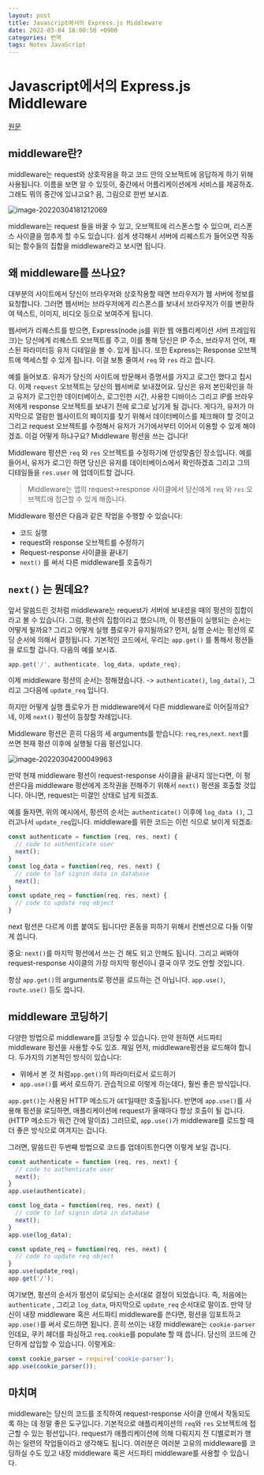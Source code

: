 ```yaml
---
layout: post
title: Javascript에서의 Express.js Middleware
date: 2022-03-04 18:00:50 +0900
categories: 번역
tags: Notes JavaScript   
---
```


# Javascript에서의 Express.js Middleware

[원문](https://afteracademy.com/blog/expressjs-middleware-in-javascript)



## middleware란?

middleware는 request와 상호작용을 하고 코드 안의 오브젝트에 응답하게 하기 위해 사용됩니다. 이름을 보면 알 수 있듯이, 중간에서 어플리케이션에게 서비스를 제공하죠. 그래도 뭐의 중간에 있냐고요? 음, 그림으로 한번 보시죠.



![image-20220304181212069](/assets/img/2022-03-04-Javascript%E1%84%8B%E1%85%A6%E1%84%89%E1%85%A5%E1%84%8B%E1%85%B4-Express.js-Middleware/image-20220304181212069.png)



middleware는 request 들을 바꿀 수 있고, 오브젝트에 리스폰스할 수 있으며, 리스폰스 사이클을 멈추게 할 수도 있습니다. 쉽게 생각해서 서버에 리퀘스트가 들어오면 작동되는 함수들의 집합을 middleware라고 보시면 됩니다.



## 왜 middleware를 쓰나요?

대부분의 사이트에서 당신이 브라우저와 상호작용할 때면 브라우저가 웹 서버에 정보를 요청합니다. 그러면 웹서버는 브라우저에게 리스폰스를 보내서 브라우저가 이를 변환하여 텍스트, 이미지, 비디오 등으로 보여주게 됩니다.



웹서버가 리퀘스트를 받으면, Express(node.js를 위한 웹 애플리케이션 서버 프레임워크)는 당신에게 리퀘스트 오브젝트를 주고, 이를 통해 당신은 IP 주소, 브라우저 언어, 패스된 파라미터등 유저 디테일을 볼 수. 있게 됩니다. 또한 Express는 Response 오브젝트에 액세스할 수 있게 됩니다. 이걸 보통 줄여서 `req` 와 `res` 라고 씁니다.



예를 들어보죠. 유저가 당신의 사이트에 방문해서 증명서를 가지고 로그인 했다고 칩시다. 이제 `request` 오브젝트는 당신의 웹서버로 보내졌어요. 당신은 유저 본인확인을 하고 유저가 로그인한 데이터베이스, 로그인한 시간, 사용한 디바이스 그리고 IP를 브라우저에게 response 오브젝트를 보내기 전에 로그로 남기게 될 겁니다. 게다가, 유저가 마지막으로 열람한 웹사이트의 페이지를 찾기 위해서 데이터베이스를 체크해야 할 것이고 그리고 request 오브젝트를 수정해서 유저가 거기에서부터 이어서 이용할 수 있게 해야겠죠. 이걸 어떻게 하냐구요? Middleware 펑션을 쓰는 겁니다!



Middleware 펑션은 `req` 와 `res` 오브젝트를 수정하기에 안성맞춤인 장소입니다. 예를 들어서, 유저가 로그인 하면 당신은 유저를 데이터베이스에서 확인하겠죠 그리고 그의 디테일들을 `res.user` 에 업데이트할 겁니다.



> Middleware는 앱의 request->response 사이클에서 당신에게 `req` 와 `res` 오브젝트에 접근할 수 있게 해줍니다.



Middleware 펑션은 다음과 같은 작업을 수행할 수 있습니다:

- 코드 실행
- request와 response 오브젝트를 수정하기
- Request-response 사이클을 끝내기
- `next()` 를 써서 다른 middleware를 호출하기



## `next()` 는 뭔데요?



앞서 말씀드린 것처럼 middleware는 request가 서버에 보내셨을 때의 펑션의 집합이라고 볼 수 있습니다. 그럼, 펑션의 집합이라고 했으니까, 이 펑션들이 실행되는 순서는 어떻게 될까요? 그리고 어떻게 실행 플로우가 유지될까요? 먼저, 실행 순서는 펑션의 로딩 순서에 의해서 결정됩니다. 기본적인 코드에서, 우리는 `app.get()` 를 통해서 펑션들을 로드할 겁니다. 다음의 예를 보시죠.



```js
app.get('/', authenticate, log_data, update_req);
```



이제 middleware 펑션의 순서는 정해졌습니다. -> `authenticate()`, `log_data()`, 그리고 그다음에 `update_req` 입니다.



하지만 어떻게 실행 플로우가 한 middleware에서 다른 middleware로 이어질까요? 네, 이제 `next()` 펑션이 등장할 차례입니다. 



Middleware 펑션은 흔히 다음의 세 arguments를 받습니다: `req`,`res`,`next`. `next`를 쓰면 현재 펑션 이후에 실행될 다음 펑션입니다.



![image-20220304200049963](/assets/img/2022-03-04-Javascript%E1%84%8B%E1%85%A6%E1%84%89%E1%85%A5%E1%84%8B%E1%85%B4-Express.js-Middleware/image-20220304200049963.png)





만약 현재 middleware 펑션이 request-response 사이클을 끝내지 않는다면, 이 펑션은다음 middleware 펑션에게 조작권을 전해주기 위해서  `next()` 펑션을 호출할 것입니다. 아니면, request는 미결인 상태로 남게 되겠죠.



예를 들자면, 위의 예시에서, 펑션의 순서는 `authenticate()` 이후에 `log_data ()`, 그러고나서 `update_req`입니다. middleware를 위한 코드는 이런 식으로 보이게 되겠죠:



```js
const authenticate = function (req, res, next) {
  // code to authenticate user
  next();
}
const log_data = function(req, res, next) {
  // code to lof signin data in database
  next();
}
const update_req = function(req, res, next) {
  // code to update req object
}
```



next 펑션은 다르게 이름 붙여도 됩니다만 혼동을 피하기 위해서 컨벤션으로 다들 이렇게 씁니다. 



중요: `next()`를 마지막 펑션에서 쓰는 건 해도 되고 안해도 됩니다. 그리고 써봐야 request-response 사이클의 가장 마지막 펑션이니 결국 아무 것도 안할 것입니다.



항상 `app.get()`의 arguments로 펑션을 로드하는 건 아닙니다. `app.use()`, `route.use()` 등도 씁니다.



## middleware 코딩하기

다양한 방법으로 middleware를 코딩할 수 있습니다. 만약 원하면 서드파티 middleware 펑션을 사용할 수도 있죠. 제일 먼저, middleware펑션을 로드해야 합니다. 두가지의 기본적인 방식이 있습니다:

- 위에서 본 것 처럼`app.get()`의 파라미터로서 로드하기
- `app.use()`를 써서 로드하기. 관습적으로 이렇게 하는데다, 훨씬 좋은 방식입니다.



`app.get()`는 사용된 HTTP 메소드가 `GET`일때만 호출됩니다. 반면에 `app.use()`를 사용해 펑션을 로딩하면, 애플리케이션에  request가 올때마다 항상 호출이 될 겁니다.(HTTP 메소드가 뭐건 간에 말이죠) 그러므로, `app.use()`가 middleware를 로드할 때 더 좋은 방식으로 여겨지는 겁니다.



그러면, 말씀드린 두번째 방법으로 코드를 업데이트한다면 이렇게 보일 겁니다.

```js
const authenticate = function (req, res, next) {
  // code to authenticate user
  next();
}
app.use(authenticate);

const log_data = function(req, res, next) {
  // code to lof signin data in database
  next();
}
app.use(log_data);

const update_req = function(req, res, next) {
  // code to update req object
}
app.use(update_req);
app.get('/');
```



여기보면, 펑션의 순서가 펑션이 로딩되는 순서대로 결정이 되었습니다. 즉, 처음에는 `authenticate` , 그리고 `log_data`, 마지막으로 `update_req` 순서대로 말이죠. 만약 당신이 내장 middleware 혹은 서드파티 middleware를 쓴다면, 펑션을 임포트하고 `app.use()`를 써서 로드하면 됩니다. 흔히 쓰이는 내장 middleware는 `cookie-parser`인데요, 쿠키 헤더를 파싱하고 `req.cookie`를 populate 할 때 씁니다. 당신의 코드에 간단하게 삽입할 수 있습니다. 이렇게요:



```js
const cookie_parser = require('cookie-parser');
app.use(cookie_parser());
```



## 마치며

middleware는 당신의 코드를 조직하여 request-response 사이클 안에서 작동되도록 하는 데 정말 좋은 도구입니다. 기본적으로 애플리케이션의 `req`와 `res` 오브젝트에 접근할 수 있는 펑션입니다. request가 애플리케이션에 의해 다뤄지지 전 디벨로퍼가 행하는 일련의 작업들이라고 생각해도 됩니다. 여러분은 여러분 고유의 middleware를 코딩하실 수도 있고 내장 middleware 혹은 서드파티 middleware를 사용할 수 있습니다.


